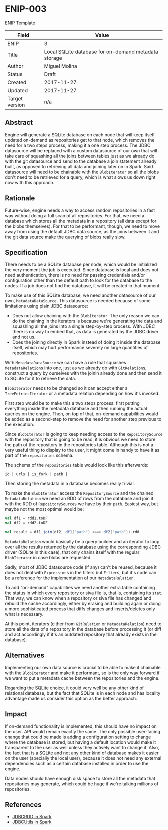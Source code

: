 # ENIP-003

ENIP Template

| Field | Value |
| --- | --- |
| ENIP | 3 |
| Title | Local SQLite database for on-demand metadata storage |
| Author | Miguel Molina |
| Status | Draft |
| Created | 2017-11-27 |
| Updated | 2017-11-27 |
| Target version | n/a |

## Abstract

Engine will generate a SQLite database on each node that will keep itself updated on-demand as repositories get to that node, which removes the need for a two steps process, making it a one step process. The JDBC datasource will be replaced with a custom datasource of our own that will take care of squashing all the joins between tables just as we already do with the git datasource and send to the database a join statement already built, as opposed to retrieving all data and joining later on in Spark. Said datasource will need to be chainable with the `BlobIterator` so all the blobs don't need to be retrieved for a query, which is what slows us down right now with this approach.

## Rationale

Future-wise, engine needs a way to access random repositories in a fast way without doing a full scan of all repositories. For that, we need a database which stores all the metadata in a repository \(all data except for the blobs themselves\). For that to be performant, though, we need to move away from using the default JDBC data source, as the joins between it and the git data source make the querying of blobs really slow.

## Specification

There needs to be a SQLite database per node, which would be initialized the very moment the job is executed. Since database is local and does not need authentication, there is no need for passing credentials and/or configuration other than the default path to look for the database to the nodes. If a job does not find the database, it will be created in that moment.

To make use of this SQLite database, we need another datasource of our own, `MetadataDataSource`. This datasource is needed because of some limitations using plain JDBC datasource:

* Does not allow chaining with the `BlobIterator`. The only reason we can do the chaining in the iterators is because we're generating the data and squashing all the joins into a single step-by-step process. With JDBC there is no way to embed that, as data is generated by the JDBC driver and not us.
* Does the joining directly in Spark instead of doing it inside the database itself, which may hurt performance severely on large quantities of repositories.

With `MetadataDataSource` we can have a rule that squashes `MetadataRelation`s into one, just as we already do with `GitRelation`s, construct a query by ourselves with the joinin already done and then send it to SQLite for it to retrieve the data.

`BlobIterator` needs to be changed so it can accept either a `TreeEntriesIterator` or a metadata relation depending on how it's invoked.

First step would be to make this a two steps process: first putting everything inside the metadata database and then running the actual queries on the engine. Then, on top of that, on-demand capabilities would be added as a second-step to remove the need for another step previous to the execution.

Since `BlobIterator` is going to keep needing access to the `RepositorySource` with the repository that is going to be read, it is obvious we need to store the path of the repository in the repositories table. Although this is not a very useful thing to display to the user, it might come in handy to have it as part of the `repositories` schema.

The schema of the `repositories` table would look like this afterwards:

```text
id | urls | is_fork | path |
```

Then storing the metadata in a database becomes really trivial.

To make the `BlobIterator` access the `RepositorySource` and the chained `MetadataRelation` we need an RDD of rows from the database and join it with the RDD of `RepositorySource`s we have by their `path`. Easiest way, but maybe not the most optimal would be:

```scala
val df1 = rdd1.toDF
val df2 = rdd2.toDF

val result = df1.join(df2, df1("path") <==> df2("path")).rdd
```

`MetadataRelation` would basically be a query builder and an iterator to loop over all the results returned by the database using the corresponding JDBC driver \(SQLite in this case\), that only chains itself with the regular `BlobIterator` in case blobs are requested.

Sadly, most of JDBC datasource code \(if any\) can't be reused, because it does not deal with `Expression`s in the filters but `Filter`s, but it's code can be a reference for the implementation of our `MetadataRelation`.

To add "on-demand" capabilities we need another extra table containing the status in which every repository or siva file is, that is, containing its `stat`. That way, we can know when a repository or siva file has changed and rebuild the cache accordingly, either by erasing and building again or doing a more sophisticated process that diffs changes and inserts/deletes only what is necessary.

At this point, iterators \(either from `GitRelation` or `MetadataRelation`\) need to store all the data of a repository in the database before processing it \(or diff and act accordingly if it's an outdated repository that already exists in the database\).

## Alternatives

Implementing our own data source is crucial to be able to make it chainable with the `BlobIterator` and make it performant, so is the only way forward if we want to put a metadata cache between the repositories and the engine.

Regarding the SQLite choice, it could very well be any other kind of relational database, but the fact that SQLite is in each node and has locality advantage made us consider this option as the better approach.

## Impact

If on-demand functionality is implemented, this should have no impact on the user. API would remain exactly the same. The only possible user-facing change that could be made is adding a configuration setting to change where the database is stored, but having a default location would make it transparent to the user as well unless they actively want to change it. Also, the fact that is a SQLite and not any other kind of database makes it easier on the user \(specially the local user\), because it does not need any external dependencies such as a certain database installed in order to use the engine.

Data nodes should have enough disk space to store all the metadata that repositories may generate, which could be huge if we're talking millions of repositories.

## References

* [JDBCRDD in Spark](https://github.com/apache/spark/blob/master/sql/core/src/main/scala/org/apache/spark/sql/execution/datasources/jdbc/JDBCRDD.scala)
* [JDBCUtils in Spark](https://github.com/apache/spark/blob/master/sql/core/src/main/scala/org/apache/spark/sql/execution/datasources/jdbc/JdbcUtils.scala)

